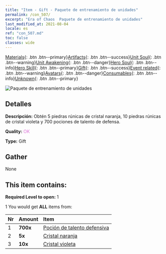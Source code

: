 ```yaml
---
title: "Item - Gift - Paquete de entrenamiento de unidades"
permalink: /con_507/
excerpt: "Era of Chaos  Paquete de entrenamiento de unidades"
last_modified_at: 2021-08-04
locale: es
ref: "con_507.md"
toc: false
classes: wide
---
```

 [Materials](/ItemsES/){: .btn .btn--primary}[Artifacts](/ItemsES/Artifacts/){: .btn .btn--success}[Unit Soul](/ItemsES/UnitSoul/){: .btn .btn--warning}[Unit Awakening](/ItemsES/UnitAwakening/){: .btn .btn--danger}[Hero Soul](/ItemsES/HeroSoul/){: .btn .btn--info}[Hero Skill](/ItemsES/HeroSkill/){: .btn .btn--primary}[Gift](/ItemsES/Gift/){: .btn .btn--success}[Event related](/ItemsES/Events/){: .btn .btn--warning}[Avatars](/ItemsES/Avatars/){: .btn .btn--danger}[Consumables](/ItemsES/Consumables/){: .btn .btn--info}[Unknown](/ItemsES/Unknown/){: .btn .btn--primary}

 ![Paquete de entrenamiento de unidades](/images/t/i_907128.png)

## Detalles
 **Descripción:** Obtén 5 piedras rúnicas de cristal naranja, 10 piedras rúnicas de cristal violeta y 700 pociones de talento de defensa.

 **Quality:** <span style="color: #DA70D6">OK</span>

 **Type:** Gift

## Gather

  None

## This item contains:

 **Required Level to open:** 1

 1 You would get **ALL** items  from:

  | Nr | Amount |     Item    |
  |:---|:-------|:------------|
  | 1 |  **700x** | [Poción de talento defensiva](/ItemsES/con_787/) |  | 
  | 2 |  **5x** | [Cristal naranja](/ItemsES/con_730/) |  | 
  | 3 |  **10x** | [Cristal violeta](/ItemsES/con_720/) |  | 
